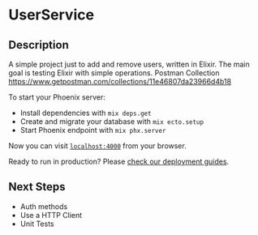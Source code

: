 # UserService

## Description
A simple project just to add and remove users, written in Elixir. The main goal is testing Elixir with simple operations. Postman Collection https://www.getpostman.com/collections/11e46807da23966d4b18

To start your Phoenix server:

  * Install dependencies with `mix deps.get`
  * Create and migrate your database with `mix ecto.setup`
  * Start Phoenix endpoint with `mix phx.server`

Now you can visit [`localhost:4000`](http://localhost:4000) from your browser.

Ready to run in production? Please [check our deployment guides](https://hexdocs.pm/phoenix/deployment.html).

## Next Steps

  * Auth methods
  * Use a HTTP Client
  * Unit Tests